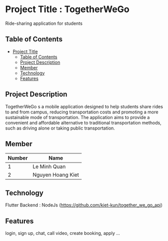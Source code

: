 

# Project Title : TogetherWeGo

Ride-sharing application for students

## Table of Contents

- [Project Title](#project-title)
  - [Table of Contents](#table-of-contents)
  - [Project Description](#project-description)
  - [Member](#member)
  - [Technology](#technology)
  - [Features](#features)

## Project Description

TogetherWeGo s a mobile application designed to help students share rides to and from campus, reducing transportation costs and promoting a more sustainable mode of transportation. The application aims to provide a convenient and affordable alternative to traditional transportation methods, such as driving alone or taking public transportation.

## Member

| Number | Name |
| ------- | ----------- |
| 1 | Le Minh Quan |
| 2 | Nguyen Hoang Kiet |

## Technology

Flutter
Backend : NodeJs (https://github.com/kiet-kun/together_we_go_api)

## Features

login, sign up, chat, call video, create booking, apply ... 
